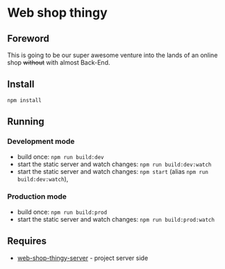 # Web shop thingy

## Foreword
This is going to be our super awesome venture into the lands of an online shop ~~without~~ with almost Back-End.

## Install
`npm install`

## Running

### Development mode
- build once: `npm run build:dev`
- start the static server and watch changes: `npm run build:dev:watch`
- start the static server and watch changes: `npm start` (alias `npm run build:dev:watch`),

### Production mode
- build once: `npm run build:prod`
- start the static server and watch changes: `npm run build:prod:watch`

## Requires
- [web-shop-thingy-server](https://github.com/influsion/web-shop-thingy-server) - project server side
